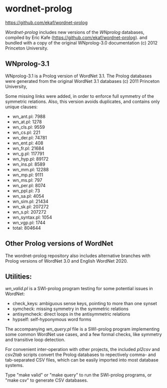 # wordnet-prolog

https://github.com/ekaf/wordnet-prolog

*Wordnet-prolog* includes new versions of the _WNprolog_ databases,
compiled by Eric Kafe (https://github.com/ekaf/wordnet-prolog).
and bundled with a copy of the original WNprolog-3.0 documentation
(c) 2012 Princeton University.

## WNprolog-3.1

WNprolog-3.1 is a Prolog version of WordNet 3.1.
The Prolog databases were generated from the original
WordNet 3.1 databases (c) 2011 Princeton University,

Some missing links were added, in order to enforce full
symmetry of the symmetric relations. Also, this version
avoids duplicates, and contains only unique clauses:

- wn_ant.pl: 7988
- wn_at.pl: 1278
- wn_cls.pl: 9559
- wn_cs.pl: 221
- wn_der.pl: 74781
- wn_ent.pl: 408
- wn_fr.pl: 21684
- wn_g.pl: 117791
- wn_hyp.pl: 89172
- wn_ins.pl: 8589
- wn_mm.pl: 12288
- wn_mp.pl: 9111
- wn_ms.pl: 797
- wn_per.pl: 8074
- wn_ppl.pl: 73
- wn_sa.pl: 4054
- wn_sim.pl: 21434
- wn_sk.pl: 207272
- wn_s.pl: 207272
- wn_syntax.pl: 1054
- wn_vgp.pl: 1744
- total: 804644

## Other Prolog versions of WordNet

The wordnet-prolog repository also includes alternative branches
with Prolog versions of WordNet 3.0 and English WordNet 2020.

## Utilities:

_wn_valid.pl_ is a SWI-prolog program testing for some potential issues in WordNet:

- check_keys: ambiguous sense keys, pointing to more than one synset
- symcheck: missing symmetry in the symmetric relations
- antisymcheck: direct loops in the antisymmetric relations
- hypself: self-hyponymous word forms

The accompanying _wn_query.pl_ file is a SWI-prolog program
implementing some common WordNet use cases, and a few formal checks,
like symmetry and transitive loop detection.

For convenient inter-operation with other projects, the included  _pl2csv_ and _csv2tab_ scripts
convert the Prolog databases to repectively comma- and tab-separated CSV files, 
which can be easily imported into most database systems.

Type "make valid" or "make query" to run the SWI-prolog programs,
or "make csv" to generate CSV databases.
